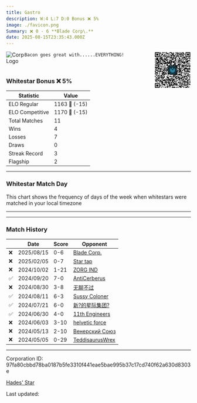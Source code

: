 ```yaml
---
title: ​Gastro
description: W:4 L:7 D:0 Bonus ❌ 5%
image: ./favicon.png
Summary: ❌ 0 - 6 **Blade Corp\.**
date: 2025-08-15T23:35:43.000Z
---
```

<head>
<link rel="icon" type="image/x-icon" href="./favicon.ico">
</head>
<img align="left" width="50" height="50" src="./favicon.ico" alt="Corp Logo"><img align="right" width="100" height="100" src="./qr.png" alt="QR Code">

```
Bacon goes great with......EVERYTHING!
```
<br>

### Whitestar Bonus ❌ 5%

| Statistic | Value |
| --- | --- |
| ELO Regular | 1163 🔻  (-15)|
| ELO Competitive | 1170 🔻  (-15)|
| Total Matches | 11 |
| Wins | 4 |
| Losses | 7 |
| Draws | 0 |
| Streak Record | 3 |
| Flagship | 2 |

---

### Whitestar Match Day

This chart shows the frequency of days of the week when whitestars were matched in your local timezone

<!-- Load Chart.js from jsDelivr CDN -->
<script src="https://cdn.jsdelivr.net/npm/chart.js@4.0.1"></script>

<!-- Create a canvas element where the chart will be rendered -->
<canvas id="myChart" width="400" height="200"></canvas>

<!-- JavaScript code to render the bar chart -->
<script>
    document.addEventListener("DOMContentLoaded", function() {
        // Ensure scanTime is an array; if empty, handle accordingly
        let timestamps = [1754868943,1738316923,1727428478,1726369876,1724559119,1722907205,1721092693,1719287071,1716941298,1715153245,1714459686];

        const fontColor = 'rgba(64, 128, 160, 1)';

        // Function to convert Unix timestamps to day of the week (0=Sunday, 6=Saturday)
        function getDayOfWeek(timestamp) {
            return new Date(timestamp * 1000).getDay();
        }

        // Initialize an array to count occurrences for each day of the week
        let dayCounts = [0, 0, 0, 0, 0, 0, 0];

        // Populate the dayCounts array based on the scanTime data
        timestamps.forEach(ts => {
            let dayOfWeek = getDayOfWeek(ts);
            dayCounts[dayOfWeek]++;
        });

        // Chart.js configuration for the bar chart
        const data = {
            labels: ['Sunday', 'Monday', 'Tuesday', 'Wednesday', 'Thursday', 'Friday', 'Saturday'],
            datasets: [{
                data: dayCounts,
                backgroundColor: [
                    'rgba(0, 191, 255, 0.2)',   // Deep Sky Blue (Sunday)
                    'rgba(135, 206, 250, 0.2)', // Light Sky Blue (Monday)
                    'rgba(173, 216, 230, 0.2)', // Light Blue (Tuesday)
                    'rgba(214, 236, 243, 0.2)', // Custom light blue (Wednesday)
                    'rgba(173, 216, 230, 0.2)', // Light Blue (Thursday)
                    'rgba(135, 206, 250, 0.2)', // Light Sky Blue (Friday)
                    'rgba(0, 191, 255, 0.2)'    // Deep Sky Blue (Saturday)
                ],
                borderColor: [
                    'rgba(0, 191, 255, 1)',
                    'rgba(135, 206, 250, 1)',
                    'rgba(173, 216, 230, 1)',
                    'rgba(214, 236, 243, 1)',
                    'rgba(173, 216, 230, 1)',
                    'rgba(135, 206, 250, 1)',
                    'rgba(0, 191, 255, 1)'
                ],
                borderWidth: 1,
                minBarLength: 5
            }]
        };

        const config = {
            type: 'bar',
            data: data,
            options: {
                scales: {
                    y: {
                        beginAtZero: true,
                        ticks: {
                            stepSize: 1,
                            color: fontColor
                        },
                        grid: {
                            color: 'rgba(255, 255, 255, 0.2)'
                        }
                    },
                    x: {
                        ticks: {
                            color: fontColor
                        },
                        grid: {
                            display: false 
                        }
                    }
                },
                plugins: {
                    legend: {
                        display: false
                    }
                }
            }
        };

        // Render the chart
        const ctx = document.getElementById('myChart').getContext('2d');
        const myChart = new Chart(ctx, config);
    });
</script>
    
---

---
### Match History

|  | Date | Score | Opponent |
| --- | --- | --- | --- |
| ❌ | 2025/08/15 | 0-6 | [Blade Corp\.](https://ws.tsl.rocks/corp/4f115f758a9b28f62e6272f0443baa7e7aaf16801e50275361463f9760a16339/) |
| ❌ | 2025/02/05 | 0-7 | [Star tap](https://ws.tsl.rocks/corp/419ece3690e60cc5181cc450eb68b26886aa17512dc12d80ca87a2664bf6d85c/) |
| ❌ | 2024/10/02 | 1-21 | [ZORG IND](https://ws.tsl.rocks/corp/61902ac82b4e5d8b9740d8f783424bbf4f0c804602e644fcb3d6e0447457776f/) |
| ✅ | 2024/09/20 | 7-0 | [AntiCerberus](https://ws.tsl.rocks/corp/05549095de4dbbeb78175abda32e043bd7c0afada2bba974c17c41674469da29/) |
| ❌ | 2024/08/30 | 3-8 | [无聊不过](https://ws.tsl.rocks/corp/6099bd39cf8510ea3ef2be0fe05df95266b12acfdcbe1bd58a4c33e9c3f25934/) |
| ✅ | 2024/08/11 | 6-3 | [Sussy Coloner](https://ws.tsl.rocks/corp/6e5807915020e273feb8068226c3017f946571428ad2b058a7ee8666d63faf21/) |
| ✅ | 2024/07/21 | 6-0 | [新?的星际集团?](https://ws.tsl.rocks/corp/22bf8dd694333c9c627c373b02fed1704094cf10e94618c1f79feaef53183e7e/) |
| ✅ | 2024/06/30 | 4-0 | [11th Engineers](https://ws.tsl.rocks/corp/7341e9a33a1baf2162870c795632dcd551d3c624b06456dac041fa049ba67a9a/) |
| ❌ | 2024/06/03 | 3-10 | [helvetic force](https://ws.tsl.rocks/corp/954c78bdb9845f358b91263d2f34f919123d624f5b8bfc566781890f90010612/) |
| ❌ | 2024/05/13 | 2-10 | [Венерский Союз](https://ws.tsl.rocks/corp/6d869628a64fc11a17264dacfd741e7d603069d526d32a166c48ff7fd9499bf6/) |
| ❌ | 2024/05/05 | 0-29 | [TeddisaurusWrex](https://ws.tsl.rocks/corp/88f37fd0ab1f14c7e06af4173800167f8d1f5db4022c1cd42637da431140ef7a/) |

---
Corporation ID: 97fa80cbbd78ba0187b5fe3310f441eae5bae995b37c17cd740f62a630d8303e

[Hades' Star](https://www.hadesstar.com)
<script src="/assets/localtime.js"></script>
<div>
  Last updated: <span class="last-updated-date" data-unix-time="1755300943"></span>
</div>
